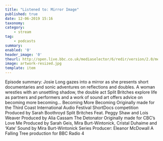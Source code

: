 ```yaml
---
title: "Listened to: Mirror Image"
published: true
date: 12-06-2019 15:16
taxonomy:
category:
	- stream
tag:
	- podcasts
summary:
enabled: '0'
header_image: '0'
theurl: http://open.live.bbc.co.uk/mediaselector/6/redir/version/2.0/mediaset/audio-nondrm-download/proto/http/vpid/p07c2p28.mp3
image: artwork-resized.jpg
template: item
---
```

 
Episode summary: Josie Long gazes into a mirror as she presents short documentaries and sonic adventures on reflections and doubles. A woman wrestles with an unsettling shadow, the double act Split Britches explore life as partners and performers and a work of sound art offers advice on becoming more becoming… Becoming More Becoming Originally made for the Third Coast International Audio Festival ShortDocs competition Produced by Sarah Boothroyd Split Britches Feat. Peggy Shaw and Lois Weaver Produced by Alia Cassam The Detonator Originally made for CBC’s Love Me Produced by Sarah Geis, Mira Burt-Wintonick, Cristal Duhaime and ‘Kate’ Sound by Mira Burt-Wintonick Series Producer: Eleanor McDowall A Falling Tree production for BBC Radio 4
